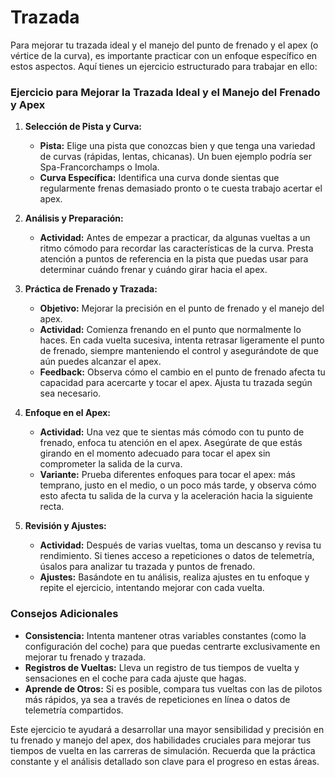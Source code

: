 # Trazada

Para mejorar tu trazada ideal y el manejo del punto de frenado y el apex (o vértice de la curva), es importante practicar con un enfoque específico en estos aspectos. Aquí tienes un ejercicio estructurado para trabajar en ello:

### Ejercicio para Mejorar la Trazada Ideal y el Manejo del Frenado y Apex

1. **Selección de Pista y Curva:**
   - **Pista:** Elige una pista que conozcas bien y que tenga una variedad de curvas (rápidas, lentas, chicanas). Un buen ejemplo podría ser Spa-Francorchamps o Imola.
   - **Curva Específica:** Identifica una curva donde sientas que regularmente frenas demasiado pronto o te cuesta trabajo acertar el apex.

2. **Análisis y Preparación:**
   - **Actividad:** Antes de empezar a practicar, da algunas vueltas a un ritmo cómodo para recordar las características de la curva. Presta atención a puntos de referencia en la pista que puedas usar para determinar cuándo frenar y cuándo girar hacia el apex.

3. **Práctica de Frenado y Trazada:**
   - **Objetivo:** Mejorar la precisión en el punto de frenado y el manejo del apex.
   - **Actividad:** Comienza frenando en el punto que normalmente lo haces. En cada vuelta sucesiva, intenta retrasar ligeramente el punto de frenado, siempre manteniendo el control y asegurándote de que aún puedes alcanzar el apex.
   - **Feedback:** Observa cómo el cambio en el punto de frenado afecta tu capacidad para acercarte y tocar el apex. Ajusta tu trazada según sea necesario.

4. **Enfoque en el Apex:**
   - **Actividad:** Una vez que te sientas más cómodo con tu punto de frenado, enfoca tu atención en el apex. Asegúrate de que estás girando en el momento adecuado para tocar el apex sin comprometer la salida de la curva.
   - **Variante:** Prueba diferentes enfoques para tocar el apex: más temprano, justo en el medio, o un poco más tarde, y observa cómo esto afecta tu salida de la curva y la aceleración hacia la siguiente recta.

5. **Revisión y Ajustes:**
   - **Actividad:** Después de varias vueltas, toma un descanso y revisa tu rendimiento. Si tienes acceso a repeticiones o datos de telemetría, úsalos para analizar tu trazada y puntos de frenado.
   - **Ajustes:** Basándote en tu análisis, realiza ajustes en tu enfoque y repite el ejercicio, intentando mejorar con cada vuelta.

### Consejos Adicionales

- **Consistencia:** Intenta mantener otras variables constantes (como la configuración del coche) para que puedas centrarte exclusivamente en mejorar tu frenado y trazada.
- **Registros de Vueltas:** Lleva un registro de tus tiempos de vuelta y sensaciones en el coche para cada ajuste que hagas.
- **Aprende de Otros:** Si es posible, compara tus vueltas con las de pilotos más rápidos, ya sea a través de repeticiones en línea o datos de telemetría compartidos.

Este ejercicio te ayudará a desarrollar una mayor sensibilidad y precisión en tu frenado y manejo del apex, dos habilidades cruciales para mejorar tus tiempos de vuelta en las carreras de simulación. Recuerda que la práctica constante y el análisis detallado son clave para el progreso en estas áreas.